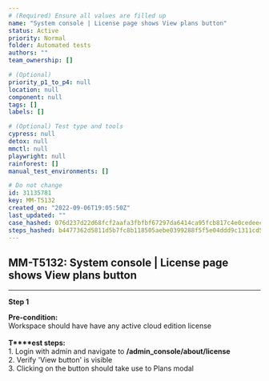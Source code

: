 ```yaml
---
# (Required) Ensure all values are filled up
name: "System console | License page shows View plans button"
status: Active
priority: Normal
folder: Automated tests
authors: ""
team_ownership: []

# (Optional)
priority_p1_to_p4: null
location: null
component: null
tags: []
labels: []

# (Optional) Test type and tools
cypress: null
detox: null
mmctl: null
playwright: null
rainforest: []
manual_test_environments: []

# Do not change
id: 31135781
key: MM-T5132
created_on: "2022-09-06T19:05:50Z"
last_updated: ""
case_hashed: 076d237d22d68fcf2aafa3fbfbf67297da6414ca95fcb817c4e0cedeecd20ae52dd20059ec9e1dd17b638b1f7fb11d5c
steps_hashed: b4477362d5811d5b7fc8b118505aebe0399288f5f5e04ddd9c1311cd5667357e22c380ba67899bb21794082b47d132dc
---
```


<!-- (Auto-generated) Based on frontmatter's "key" and "name" -->

## MM-T5132: System console | License page shows View plans button

---

**Step 1**

**Pre-condition:**\
Workspace should have have any active cloud edition license\
\
**T\*\*\*\*est steps:**\
1\. Login with admin and navigate to **/admin\_console/about/license**\
2\. Verify 'View button' is visible\
3\. Clicking on the button should take use to Plans modal
